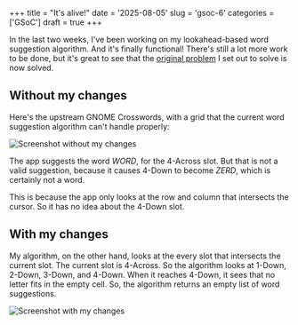+++
title      = "It's alive!"
date       = '2025-08-05'
slug       = 'gsoc-6'
categories = ['GSoC']
draft      = true
+++

In the last two weeks, I've been working on my lookahead-based word suggestion algorithm. And it's finally functional! There's still a lot more work to be done, but it's great to see that the [original problem](http://localhost:1313/posts/gsoc-5/#design-doc) I set out to solve is now solved.


## Without my changes

Here's the upstream GNOME Crosswords, with a grid that the current word suggestion algorithm can't handle properly:

![Screenshot without my changes](https://victorma.ca/posts/gsoc-6/upstream.png)

The app suggests the word *WORD*, for the 4-Across slot. But that is not a valid suggestion, because it causes 4-Down to become *ZERD*, which is certainly not a word.

This is because the app only looks at the row and column that intersects the cursor. So it has no idea about the 4-Down slot.


## With my changes

My algorithm, on the other hand, looks at the every slot that intersects the current slot. The current slot is 4-Across. So the algorithm looks at 1-Down, 2-Down, 3-Down, and 4-Down. When it reaches 4-Down, it sees that no letter fits in the empty cell. So, the algorithm returns an empty list of word suggestions.

![Screenshot with my changes](https://victorma.ca/posts/gsoc-6/upstream.png)